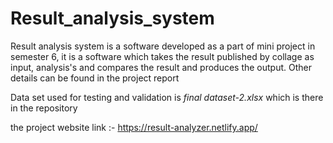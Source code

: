 # Result_analysis_system
Result analysis system is a software developed as a part of mini project in semester 6, it is a software which takes the result published by collage as input, analysis's and compares the result and produces the output. Other details can be found in the project report

Data set used for testing and validation is *final dataset-2.xlsx* which is there in the repository

the project website link :-
https://result-analyzer.netlify.app/
